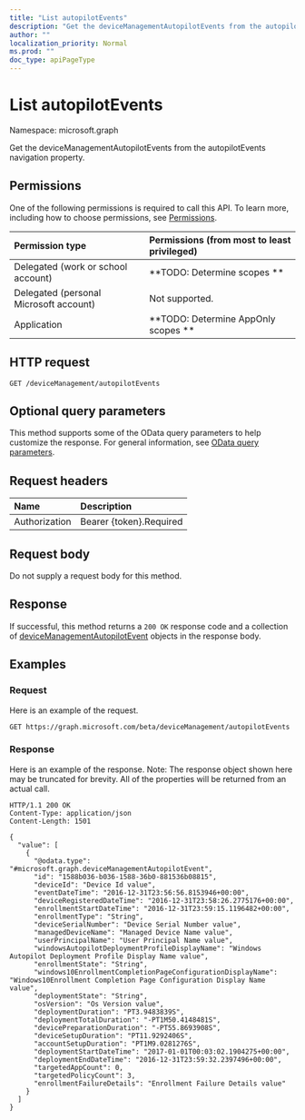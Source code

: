 ```yaml
---
title: "List autopilotEvents"
description: "Get the deviceManagementAutopilotEvents from the autopilotEvents navigation property."
author: ""
localization_priority: Normal
ms.prod: ""
doc_type: apiPageType
---
```


# List autopilotEvents

Namespace: microsoft.graph

Get the deviceManagementAutopilotEvents from the autopilotEvents navigation property.

## Permissions
One of the following permissions is required to call this API. To learn more, including how to choose permissions, see [Permissions](/concepts/permissions-reference.md).

|Permission type|Permissions (from most to least privileged)|
|:---|:---|
|Delegated (work or school account)|**TODO: Determine scopes **|
|Delegated (personal Microsoft account)|Not supported.|
|Application|**TODO: Determine AppOnly scopes **|

## HTTP request
<!-- {
  "blockType": "ignored"
}
-->
``` http
GET /deviceManagement/autopilotEvents
```

## Optional query parameters
This method supports some of the OData query parameters to help customize the response. For general information, see [OData query parameters](/graph/query-parameters).

## Request headers
|Name|Description|
|:---|:---|
|Authorization|Bearer {token}.Required|

## Request body
Do not supply a request body for this method.

## Response
If successful, this method returns a `200 OK` response code and a collection of [deviceManagementAutopilotEvent](../resources/devicemanagementautopilotevent.md) objects in the response body.

## Examples

### Request
Here is an example of the request.
<!-- {
  "blockType": "request",
  "name": "get_devicemanagementautopilotevent"
}
-->
``` http
GET https://graph.microsoft.com/beta/deviceManagement/autopilotEvents
```

### Response
Here is an example of the response. Note: The response object shown here may be truncated for brevity. All of the properties will be returned from an actual call.
<!-- {
  "blockType": "response",
  "truncated": true,
  "@odata.type": "collection(microsoft.graph.devicemanagementautopilotevent)"
}
-->
``` http
HTTP/1.1 200 OK
Content-Type: application/json
Content-Length: 1501

{
  "value": [
    {
      "@odata.type": "#microsoft.graph.deviceManagementAutopilotEvent",
      "id": "1588b036-b036-1588-36b0-881536b08815",
      "deviceId": "Device Id value",
      "eventDateTime": "2016-12-31T23:56:56.8153946+00:00",
      "deviceRegisteredDateTime": "2016-12-31T23:58:26.2775176+00:00",
      "enrollmentStartDateTime": "2016-12-31T23:59:15.1196482+00:00",
      "enrollmentType": "String",
      "deviceSerialNumber": "Device Serial Number value",
      "managedDeviceName": "Managed Device Name value",
      "userPrincipalName": "User Principal Name value",
      "windowsAutopilotDeploymentProfileDisplayName": "Windows Autopilot Deployment Profile Display Name value",
      "enrollmentState": "String",
      "windows10EnrollmentCompletionPageConfigurationDisplayName": "Windows10Enrollment Completion Page Configuration Display Name value",
      "deploymentState": "String",
      "osVersion": "Os Version value",
      "deploymentDuration": "PT3.9483839S",
      "deploymentTotalDuration": "-PT1M50.4148481S",
      "devicePreparationDuration": "-PT55.8693908S",
      "deviceSetupDuration": "PT11.9292406S",
      "accountSetupDuration": "PT1M9.0281276S",
      "deploymentStartDateTime": "2017-01-01T00:03:02.1904275+00:00",
      "deploymentEndDateTime": "2016-12-31T23:59:32.2397496+00:00",
      "targetedAppCount": 0,
      "targetedPolicyCount": 3,
      "enrollmentFailureDetails": "Enrollment Failure Details value"
    }
  ]
}
```

